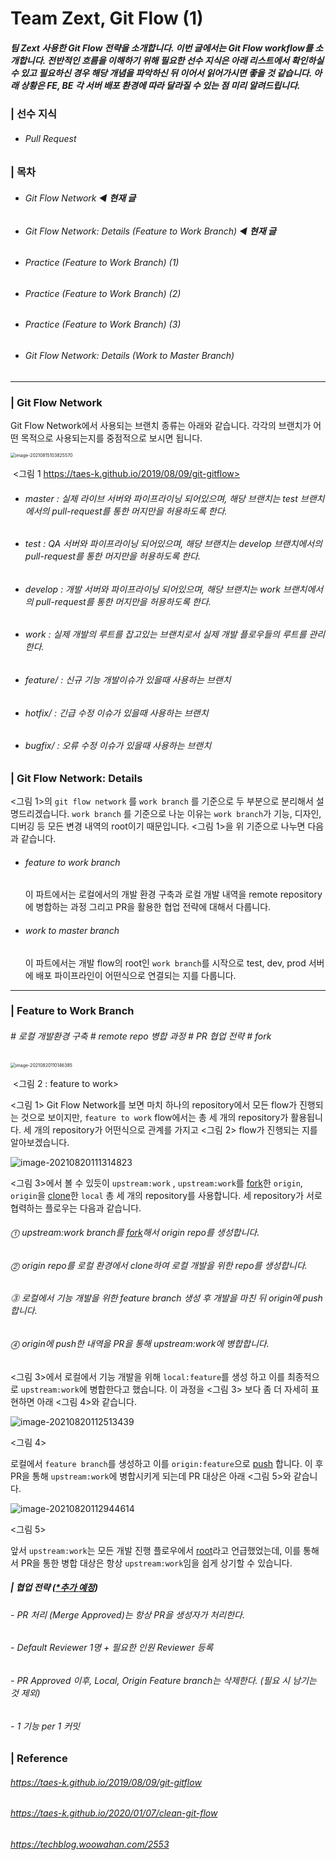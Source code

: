 # Team Zext, Git Flow (1)

##### 팀 Zext 사용한 Git Flow 전략을 소개합니다. 이번 글에서는 Git Flow workflow를 소개합니다. 전반적인 흐름을 이해하기 위해 필요한 선수 지식은 아래 리스트에서 확인하실 수 있고 필요하신 경우 해당 개념을 파악하신 뒤 이어서 읽어가시면 좋을 것 같습니다. 아래 상황은 FE, BE 각 서버 배포 환경에 따라 달라질 수 있는 점 미리 알려드립니다.

### | 선수 지식

- ###### Pull Request

### | 목차

- ###### Git Flow Network ◀︎ **현재 글**

- ###### Git Flow Network: Details (Feature to Work Branch) ◀︎ **현재 글**

- ###### Practice (Feature to Work Branch) (1)

- ###### Practice (Feature to Work Branch) (2)

- ###### Practice (Feature to Work Branch) (3)

- ###### Git Flow Network: Details (Work to Master Branch)

___

### | Git Flow Network

Git Flow Network에서 사용되는 브랜치 종류는 아래와 같습니다. 각각의 브랜치가 어떤 목적으로 사용되는지를 중점적으로 보시면 됩니다.

<img src="./imgs/gitflow_zext_1.png" alt="image-20210815103825570" style="zoom:50%;" />

​                                <그림 1 https://taes-k.github.io/2019/08/09/git-gitflow>

- ###### master : 실제 라이브 서버와 파이프라이닝 되어있으며, 해당 브랜치는 test 브랜치에서의 pull-request를 통한 머지만을 허용하도록 한다.

- ###### test : QA 서버와 파이프라이닝 되어있으며, 해당 브랜치는 develop 브랜치에서의 pull-request를 통한 머지만을 허용하도록 한다.

- ###### develop : 개발 서버와 파이프라이닝 되어있으며, 해당 브랜치는 work 브랜치에서의 pull-request를 통한 머지만을 허용하도록 한다.

- ###### work : 실제 개발의 루트를 잡고있는 브랜치로서 실제 개발 플로우들의 루트를 관리한다.

- ###### feature/ : 신규 기능 개발이슈가 있을때 사용하는 브랜치

- ###### hotfix/ : 긴급 수정 이슈가 있을때 사용하는 브랜치

- ###### bugfix/ : 오류 수정 이슈가 있을때 사용하는 브랜치

### | Git Flow Network: Details

<그림 1>의 `git flow network` 를 `work branch` 를 기준으로 두 부분으로 분리해서 설명드리겠습니다. `work branch` 를 기준으로 나눈 이유는 `work branch`가 기능,
디자인, 디버깅 등 모든 변경 내역의 root이기 때문입니다. <그림 1>을 위 기준으로 나누면 다음과 같습니다.

- ###### feature to work branch

  이 파트에서는 로컬에서의 개발 환경 구축과 로컬 개발 내역을 remote repository에 병합하는 과정 그리고 PR을 활용한 협업 전략에 대해서 다룹니다.

- ###### work to master branch

  이 파트에서는 개발 flow의 root인 `work branch`를 시작으로 test, dev, prod 서버에 배포 파이프라인이 어떤식으로 연결되는 지를 다룹니다.

___

### | Feature to Work Branch

###### \# 로컬 개발환경 구축 \# remote repo 병합 과정 \# PR 협업 전략 \# fork

<img src="./imgs/gitflow_zext_2.png" alt="image-20210820110146385" style="zoom:50%;" />

​                                                                         <그림 2 : feature to work>

<그림 1> Git Flow Network를 보면 마치 하나의 repository에서 모든 flow가 진행되는 것으로 보이지만, `feature to work` flow에서는 총 세 개의 repository가
활용됩니다. 세 개의 repository가 어떤식으로 관계를 가지고 <그림 2> flow가 진행되는 지를 알아보겠습니다.

![image-20210820111314823](./imgs/gitflow_zext_3.png)

<그림 3>에서 볼 수 있듯이 `upstream:work` , `upstream:work`를 <u>fork</u>한 `origin`, `origin`을 <u>clone</u>한 `local` 총 세 개의
repository를 사용합니다. 세 repository가 서로 협력하는 플로우는 다음과 같습니다.

###### ⓵ upstream:work branch를 <u>fork</u>해서 origin repo를 생성합니다.

###### ⓶ origin repo를 로컬 환경에서 clone하여 로컬 개발을 위한 repo를 생성합니다.

###### ⓷ 로컬에서 기능 개발을 위한 feature branch 생성 후 개발을 마친 뒤 origin에 push합니다.

###### ⓸ origin에 push한 내역을 PR을 통해 upstream:work에 병합합니다.

<그림 3>에서 로컬에서 기능 개발을 위해 `local:feature`를 생성 하고 이를 최종적으로 `upstream:work`에 병합한다고 했습니다. 이 과정을 <그림 3> 보다 좀 더 자세히 표현하면 아래 <그림
4>와 같습니다.

![image-20210820112513439](./imgs/gitflow_zext_4.png)

<그림 4>

로컬에서 `feature branch`를 생성하고 이를 `origin:feature`으로 <u>push</u> 합니다. 이 후 PR을 통해 `upstream:work`에 병합시키게 되는데 PR 대상은 아래 <그림
5>와 같습니다.

![image-20210820112944614](./imgs/gitflow_zext_5.png)

<그림 5>

앞서 `upstream:work`는 모든 개발 진행 플로우에서 <u>root</u>라고 언급했었는데, 이를 통해서 PR을 통한 병합 대상은 항상 `upstream:work`임을 쉽게 상기할 수 있습니다.

##### | 협업 전략 (<u>*추가 예정</u>)

###### - PR 처리 (Merge Approved)는 항상 PR을 생성자가 처리한다.

###### - Default Reviewer 1명 + 필요한 인원 Reviewer 등록

###### - PR Approved 이후, Local, Origin Feature branch는 삭제한다. (필요 시 남기는 것 제외)

###### - 1 기능 per 1 커밋

### | Reference

###### https://taes-k.github.io/2019/08/09/git-gitflow

###### https://taes-k.github.io/2020/01/07/clean-git-flow

###### https://techblog.woowahan.com/2553

